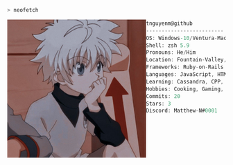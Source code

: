 ```zsh
> neofetch
```

<img align="left" src="./assets/images/img_0001.jpg" width="320" /> 

```csharp
tnguyenm@github
-------------------------
OS: Windows-10/Ventura-MacOS
Shell: zsh 5.9
Pronouns: He/Him
Location: Fountain-Valley, CA
Frameworks: Ruby-on-Rails
Languages: JavaScript, HTML, CSS
Learning: Cassandra, CPP, Ruby, Node.js
Hobbies: Cooking, Gaming, Tennis
Commits: 20
Stars: 3
Discord: Matthew-N#0001
```
